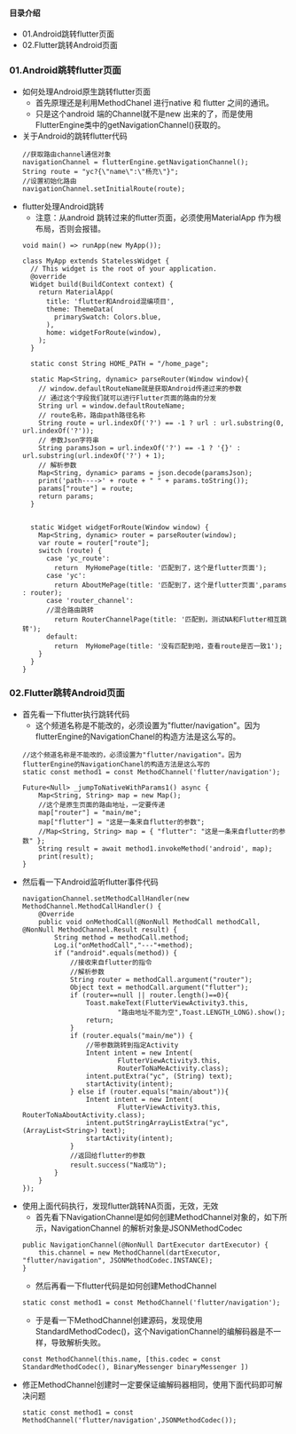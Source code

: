 #### 目录介绍
- 01.Android跳转flutter页面
- 02.Flutter跳转Android页面


### 01.Android跳转flutter页面
- 如何处理Android原生跳转flutter页面
    - 首先原理还是利用MethodChanel 进行native 和 flutter 之间的通讯。
    - 只是这个android 端的Channel就不是new 出来的了，而是使用FlutterEngine类中的getNavigationChannel()获取的。
- 关于Android的跳转flutter代码
    ```
    //获取路由channel通信对象
    navigationChannel = flutterEngine.getNavigationChannel();
    String route = "yc?{\"name\":\"杨充\"}";
    //设置初始化路由
    navigationChannel.setInitialRoute(route);
    ```
- flutter处理Android跳转
    - 注意：从android 跳转过来的flutter页面，必须使用MaterialApp 作为根布局，否则会报错。
    ```
    void main() => runApp(new MyApp());
    
    class MyApp extends StatelessWidget {
      // This widget is the root of your application.
      @override
      Widget build(BuildContext context) {
        return MaterialApp(
          title: 'flutter和Android混编项目',
          theme: ThemeData(
            primarySwatch: Colors.blue,
          ),
          home: widgetForRoute(window),
        );
      }
    
      static const String HOME_PATH = "/home_page";
    
      static Map<String, dynamic> parseRouter(Window window){
        // window.defaultRouteName就是获取Android传递过来的参数
        // 通过这个字段我们就可以进行Flutter页面的路由的分发
        String url = window.defaultRouteName;
        // route名称，路由path路径名称
        String route = url.indexOf('?') == -1 ? url : url.substring(0, url.indexOf('?'));
        // 参数Json字符串
        String paramsJson = url.indexOf('?') == -1 ? '{}' : url.substring(url.indexOf('?') + 1);
        // 解析参数
        Map<String, dynamic> params = json.decode(paramsJson);
        print('path---->' + route + " " + params.toString());
        params["route"] = route;
        return params;
      }
    
    
      static Widget widgetForRoute(Window window) {
        Map<String, dynamic> router = parseRouter(window);
        var route = router["route"];
        switch (route) {
          case 'yc_route':
            return  MyHomePage(title: '匹配到了，这个是flutter页面');
          case 'yc':
            return AboutMePage(title: '匹配到了，这个是flutter页面',params : router);
          case 'router_channel':
          //混合路由跳转
            return RouterChannelPage(title: '匹配到，测试NA和Flutter相互跳转');
          default:
            return  MyHomePage(title: '没有匹配到哈，查看route是否一致1');
        }
      }
    }
    ```


### 02.Flutter跳转Android页面
- 首先看一下flutter执行跳转代码
    - 这个频道名称是不能改的，必须设置为"flutter/navigation"。因为flutterEngine的NavigationChanel的构造方法是这么写的。
    ```
    //这个频道名称是不能改的，必须设置为"flutter/navigation"。因为flutterEngine的NavigationChanel的构造方法是这么写的
    static const method1 = const MethodChannel('flutter/navigation');
  
    Future<Null> _jumpToNativeWithParams1() async {
        Map<String, String> map = new Map();
        //这个是原生页面的路由地址，一定要传递
        map["router"] = "main/me";
        map["flutter"] = "这是一条来自flutter的参数";
        //Map<String, String> map = { "flutter": "这是一条来自flutter的参数" };
        String result = await method1.invokeMethod('android', map);
        print(result);
    }
    ```
- 然后看一下Android监听flutter事件代码
    ```
    navigationChannel.setMethodCallHandler(new MethodChannel.MethodCallHandler() {
        @Override
        public void onMethodCall(@NonNull MethodCall methodCall, @NonNull MethodChannel.Result result) {
            String method = methodCall.method;
            Log.i("onMethodCall","---"+method);
            if ("android".equals(method)) {
                //接收来自flutter的指令
                //解析参数
                String router = methodCall.argument("router");
                Object text = methodCall.argument("flutter");
                if (router==null || router.length()==0){
                    Toast.makeText(FlutterViewActivity3.this,
                            "路由地址不能为空",Toast.LENGTH_LONG).show();
                    return;
                }
                if (router.equals("main/me")) {
                    //带参数跳转到指定Activity
                    Intent intent = new Intent(
                            FlutterViewActivity3.this,
                            RouterToNaMeActivity.class);
                    intent.putExtra("yc", (String) text);
                    startActivity(intent);
                } else if (router.equals("main/about")){
                    Intent intent = new Intent(
                            FlutterViewActivity3.this, RouterToNaAboutActivity.class);
                    intent.putStringArrayListExtra("yc", (ArrayList<String>) text);
                    startActivity(intent);
                }
                //返回给flutter的参数
                result.success("Na成功");
            }
        }
    });
    ```
- 使用上面代码执行，发现flutter跳转NA页面，无效，无效
    - 首先看下NavigationChannel是如何创建MethodChannel对象的，如下所示，NavigationChannel 的解析对象是JSONMethodCodec
    ```
    public NavigationChannel(@NonNull DartExecutor dartExecutor) {
        this.channel = new MethodChannel(dartExecutor, "flutter/navigation", JSONMethodCodec.INSTANCE);
    }
    ```
    - 然后再看一下flutter代码是如何创建MethodChannel
    ```
    static const method1 = const MethodChannel('flutter/navigation');
    ```
    - 于是看一下MethodChannel创建源码，发现使用StandardMethodCodec()，这个NavigationChannel的编解码器是不一样，导致解析失败。
    ```
    const MethodChannel(this.name, [this.codec = const StandardMethodCodec(), BinaryMessenger binaryMessenger ])
    ```
- 修正MethodChannel创建时一定要保证编解码器相同，使用下面代码即可解决问题
    ```
    static const method1 = const MethodChannel('flutter/navigation',JSONMethodCodec());
    ```






















